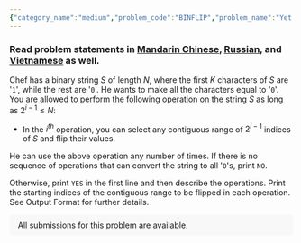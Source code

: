 ```yaml
---
{"category_name":"medium","problem_code":"BINFLIP","problem_name":"Yet Another Flipping Problem","problemComponents":{"constraints":"- $1 \\leq T \\leq 5000$\n- $1 \\leq N \\leq 10^9$\n- $0 \\leq K \\leq N$","constraintsState":true,"subtasks":"- 30 points : $1 \\leq R \\leq 10000$\n- 70 points : $1 \\leq R \\leq 10^9$\n","subtasksState":false,"inputFormat":"- First line of the input will contain $T$, the number of test cases. Then the test cases follow.\n- Each test case contains a single line of input, two integers $N, K$.","inputFormatState":true,"outputFormat":"For each test case, do the following:\n\n- If there is no sequence of operations to convert each character of $S$ to \u0027$\\texttt{0}$\u0027, print $\\texttt{NO}$.\n- Otherwise, print $\\texttt{YES}$ in the first line. (You may print each letter in any case (for example, YES, Yes, yes, yEs will all be recognized as positive answer)\n- In the second line print $M$, the number of operations you want to perform. \n- Then print $M$ lines describing the operations. In the $i^{th}$ line, print the starting index $L$ of the range $[L,L+2^{i-1}-1]$ flipped in the $i^{th}$ operation.\n- The value of $L+2^{i-1}-1$ should not exceed $N$ in any operation. ","outputFormatState":true,"sampleTestCases":{"0":{"id":1,"input":"3\n5 0\n3 3\n2 2\n","output":"YES\n0\nYES\n2\n3\n1\nNO\n","explanation":"**Test case 1:**\nSince $K = 0$, all the characters of string $S$ are already \u0027$\\texttt{0}$\u0027. So, there is no need to perform any operation.\n\n**Test case 2:**\nWe have $N = 3$ and $K = 3$. So $S=\\texttt{111}$. \n- In first operation, we can choose index $3$ ($2^{1 - 1} = 1$ indices) and flip it, giving $S=\\texttt{110}$. \n- In the second operation, we can choose indices $1, 2$ ($2^{2 - 1} = 2$ indices) and flip them, giving $S=\\texttt{000}$. \n\nTherefore, we can make each character of $S$ to \u0027$\\texttt{0}$\u0027 by flipping index $3$ in first operation and indices $1$ and $2$ in the second operation.","isDeleted":false}}},"video_editorial_url":"","languages_supported":{"0":"CPP14","1":"C","2":"JAVA","3":"PYTH 3.6","4":"CPP17","5":"PYTH","6":"PYP3","7":"CS2","8":"ADA","9":"PYPY","10":"TEXT","11":"PAS fpc","12":"NODEJS","13":"RUBY","14":"PHP","15":"GO","16":"HASK","17":"TCL","18":"PERL","19":"SCALA","20":"LUA","21":"kotlin","22":"BASH","23":"JS","24":"LISP sbcl","25":"rust","26":"PAS gpc","27":"BF","28":"CLOJ","29":"R","30":"D","31":"CAML","32":"FORT","33":"ASM","34":"swift","35":"FS","36":"WSPC","37":"LISP clisp","38":"SQL","39":"SCM guile","40":"PERL6","41":"ERL","42":"CLPS","43":"ICK","44":"NICE","45":"PRLG","46":"ICON","47":"COB","48":"SCM chicken","49":"PIKE","50":"SCM qobi","51":"ST","52":"SQLQ","53":"NEM"},"max_timelimit":0.5,"source_sizelimit":50000,"problem_author":"utkarsh_adm","problem_tester":"","date_added":"17-09-2021","tags":{"0":"medium","1":"snck1a21","2":"utkarsh_adm"},"problem_difficulty_level":"Unavailable","best_tag":"","editorial_url":"https://discuss.codechef.com/problems/BINFLIP","time":{"view_start_date":1635003000,"submit_start_date":1635003000,"visible_start_date":1635003000,"end_date":1735669800},"is_direct_submittable":false,"problemDiscussURL":"https://discuss.codechef.com/search?q=BINFLIP","is_proctored":false,"visitedContests":{},"layout":"problem"}
---
```

### Read problem statements in [Mandarin Chinese](https://www.codechef.com/download/translated/SNCK1A21/mandarin/BINFLIP.pdf), [Russian](https://www.codechef.com/download/translated/SNCK1A21/russian/BINFLIP.pdf), and [Vietnamese](https://www.codechef.com/download/translated/SNCK1A21/vietnamese/BINFLIP.pdf) as well.

Chef has a binary string $S$ of length $N$, where the first $K$ characters of $S$ are '$\texttt{1}$', while the rest are '$\texttt{0}$'. He wants to make all the characters equal to '$\texttt{0}$'. You are allowed to perform the following operation on the string $S$ as long as $2^{i-1} \leq N$:
- In the $i^{th}$ operation, you can select any contiguous range of $2^{i-1}$ indices of $S$ and flip their values.

He can use the above operation any number of times. If there is no sequence of operations that can convert the string to all '$\texttt{0}$'s, print $\texttt{NO}$. 

Otherwise, print $\texttt{YES}$ in the first line and then describe the operations. Print the starting indices of the contiguous range to be flipped in each operation. See Output Format for further details. 

<aside style='background: #f8f8f8;padding: 10px 15px;'><div>All submissions for this problem are available.</div></aside>